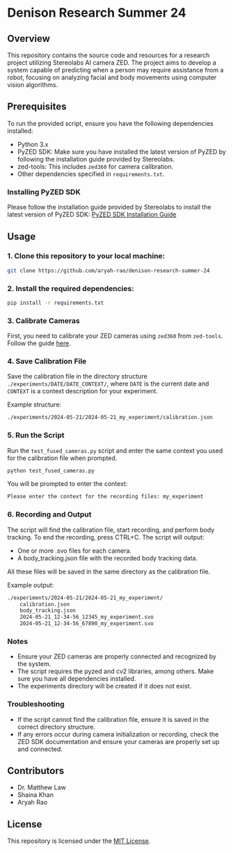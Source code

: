 # Denison Research Summer 24

## Overview

This repository contains the source code and resources for a research project utilizing Stereolabs AI camera ZED. The project aims to develop a system capable of predicting when a person may require assistance from a robot, focusing on analyzing facial and body movements using computer vision algorithms.

## Prerequisites

To run the provided script, ensure you have the following dependencies installed:

- Python 3.x
- PyZED SDK: Make sure you have installed the latest version of PyZED by following the installation guide provided by Stereolabs.
- zed-tools: This includes `zed360` for camera calibration.
- Other dependencies specified in `requirements.txt`.

### Installing PyZED SDK

Please follow the installation guide provided by Stereolabs to install the latest version of PyZED SDK:
[PyZED SDK Installation Guide](https://www.stereolabs.com/docs/app-development/python/install)

## Usage

### 1. Clone this repository to your local machine:

```bash
git clone https://github.com/aryah-rao/denison-research-summer-24
```

### 2. Install the required dependencies:

```bash
pip install -r requirements.txt
```

### 3. Calibrate Cameras

First, you need to calibrate your ZED cameras using `zed360` from `zed-tools`. Follow the guide [here](https://www.stereolabs.com/docs/fusion/zed360).

### 4. Save Calibration File

Save the calibration file in the directory structure `./experiments/DATE/DATE_CONTEXT/`, where `DATE` is the current date and `CONTEXT` is a context description for your experiment.

Example structure:
```bash
./experiments/2024-05-21/2024-05-21_my_experiment/calibration.json
```

### 5. Run the Script

Run the `test_fused_cameras.py` script and enter the same context you used for the calibration file when prompted.

```bash
python test_fused_cameras.py
```

You will be prompted to enter the context:
```sh
Please enter the context for the recording files: my_experiment
```

### 6. Recording and Output

The script will find the calibration file, start recording, and perform body tracking. To end the recording, press CTRL+C. The script will output:

- One or more .svo files for each camera.
- A body_tracking.json file with the recorded body tracking data.

All these files will be saved in the same directory as the calibration file.

Example output:

```bash
./experiments/2024-05-21/2024-05-21_my_experiment/
    calibration.json
    body_tracking.json
    2024-05-21_12-34-56_12345_my_experiment.svo
    2024-05-21_12-34-56_67890_my_experiment.svo
```

### Notes

- Ensure your ZED cameras are properly connected and recognized by the system.
- The script requires the pyzed and cv2 libraries, among others. Make sure you have all dependencies installed.
- The experiments directory will be created if it does not exist.

### Troubleshooting

- If the script cannot find the calibration file, ensure it is saved in the correct directory structure.
- If any errors occur during camera initialization or recording, check the ZED SDK documentation and ensure your cameras are properly set up and connected.

## Contributors

- Dr. Matthew Law
- Shaina Khan
- Aryah Rao

## License

This repository is licensed under the [MIT License](LICENSE).